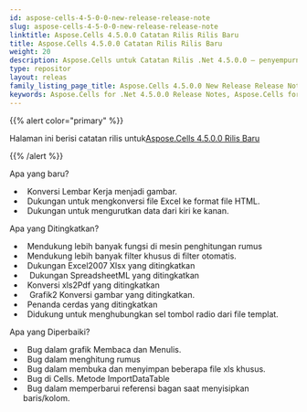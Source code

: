 ```yaml
---
id: aspose-cells-4-5-0-0-new-release-release-note
slug: aspose-cells-4-5-0-0-new-release-release-note
linktitle: Aspose.Cells 4.5.0.0 Catatan Rilis Rilis Baru
title: Aspose.Cells 4.5.0.0 Catatan Rilis Rilis Baru
weight: 20
description: Aspose.Cells untuk Catatan Rilis .Net 4.5.0.0 – penyempurnaan terbaru, fitur baru, dan perbaikan
type: repositor
layout: releas
family_listing_page_title: Aspose.Cells 4.5.0.0 New Release Release Note
keywords: Aspose.Cells for .Net 4.5.0.0 Release Notes, Aspose.Cells for .Net 4.5.0.0 updates and fixe
---
```

{{% alert color="primary" %}} 

 Halaman ini berisi catatan rilis untuk[Aspose.Cells 4.5.0.0 Rilis Baru](https://releases.aspose.com/cells/net/new-releases/aspose.cells-4.5.0.0-new-release/)

{{% /alert %}} 

 Apa yang baru?



- ` `Konversi Lembar Kerja menjadi gambar.
- ` `Dukungan untuk mengkonversi file Excel ke format file HTML.
- ` `Dukungan untuk mengurutkan data dari kiri ke kanan.



 Apa yang Ditingkatkan?



- ` `Mendukung lebih banyak fungsi di mesin penghitungan rumus
- ` `Mendukung lebih banyak filter khusus di filter otomatis.
- ` `Dukungan Excel2007 Xlsx yang ditingkatkan
- ` ` Dukungan SpreadsheetML yang ditingkatkan
- ` `Konversi xls2Pdf yang ditingkatkan
- ` ` Grafik2 Konversi gambar yang ditingkatkan.
- ` `Penanda cerdas yang ditingkatkan
- ` `Didukung untuk menghubungkan sel tombol radio dari file templat.



 Apa yang Diperbaiki?



- ` `Bug dalam grafik Membaca dan Menulis.
- ` `Bug dalam menghitung rumus
- ` `Bug dalam membuka dan menyimpan beberapa file xls khusus.
- ` `Bug di Cells. Metode ImportDataTable
- ` `Bug dalam memperbarui referensi bagan saat menyisipkan baris/kolom.
